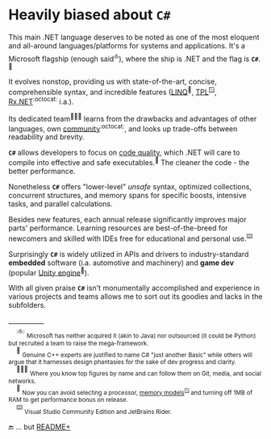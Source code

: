 # Heavily biased about `C#`

This main .NET language deserves to be noted as one of the most eloquent and all-around languages/platforms for systems and applications. It's a Microsoft flagship (enough said<sup>⛵</sup>), where the ship is .NET and the flag is **`C#`**.<sup>🙋</sup>

It evolves nonstop, providing us with state-of-the-art, concise, comprehensible syntax, and incredible features ([LINQ](https://stackoverflow.com/questions/2321724/where-can-i-get-a-good-concise-linq-cheatsheet)<sup>🔗</sup>, [TPL](https://docs.microsoft.com/en-us/dotnet/standard/parallel-programming/task-parallel-library-tpl)<sup>🪟</sup>, [Rx.NET](https://github.com/dotnet/reactive)<sup>:octocat:</sup> i.a.). 

Its dedicated team<sup>:people_holding_hands:</sup> learns from the drawbacks and advantages of other languages, own [community](https://github.com/dotnet/csharplang/tree/main/proposals)<sup>:octocat:</sup>, and looks up trade-offs between readability and brevity.

**`C#`** allows developers to focus on [code quality](../software/QA/README+/code-quality.md), which .NET will care to compile into effective and safe executables.<sup>💾</sup>  The cleaner the code - the better performance.

Nonetheless **`C#`** offers "lower-level" _unsafe_ syntax, optimized collections, concurrent structures, and memory spans for specific boosts, intensive tasks, and parallel calculations.

Besides new features, each annual release significantly improves major parts' performance. Learning resources are best-of-the-breed for newcomers and skilled with IDEs free for educational and personal use.<sup>⌨️</sup>

Surprisingly **`C#`** is widely utilized in APIs and drivers to industry-standard **embedded** software (i.a. automotive and machinery) and **game dev** (popular [Unity engine](https://unity.com/solutions/programming)<sup>🔗</sup>).

With all given praise **`C#`** isn't monumentally accomplished and experience in various projects and teams allows me to sort out its goodies and lacks in the subfolders.

\___________\
&nbsp;&nbsp;&nbsp;&nbsp;<sup>:⛵:</sup> <sub>Microsoft has neither acquired it (akin to Java) nor outsourced (it could be Python) but recruited a team to raise the mega-framework.</sub>\
&nbsp;&nbsp;&nbsp;&nbsp;<sup>🙋</sup>&nbsp;<sub>Genuine C++ experts are justified to name C# "just another Basic" while others will argue that it harnesses design phantasies for the sake of dev progress and clarity.</sub>\
&nbsp;&nbsp;&nbsp;&nbsp;<sup>🧑‍🤝‍🧑</sup> <sub>Where you know top figures by name and can follow them on Git, media, and social networks.</sub>\
&nbsp;&nbsp;&nbsp;&nbsp;<sup>💾</sup> <sub>Now you can avoid selecting a processor, [memory models](https://devblogs.microsoft.com/oldnewthing/20200728-00/?p=104012)<sup>🪟</sup> and turning off 1MB of RAM to get performance bonus on release.</sub>\
&nbsp;&nbsp;&nbsp;&nbsp;<sup>⌨️</sup> <sub>Visual Studio Community Edition and JetBrains Rider.</sub>

🔚 ... but [README+](README+)
